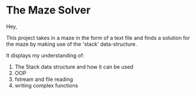 # The Maze Solver

Hey,

This project takes in a maze in the form of a text file
and finds a solution for the maze by making use of the 
'stack' data-structure.

It displays my understanding of:
  1. The Stack data structure and how it can be used
  2. OOP
  3. fstream and file reading
  4. writing complex functions
